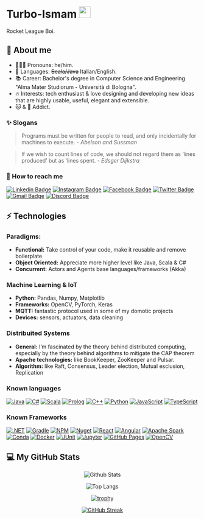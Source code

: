 <!-- # Hello there! <img src="https://raw.githubusercontent.com/aemmadi/aemmadi/master/wave.gif" width="30"> -->
# Turbo-Ismam <img src="https://raw.githubusercontent.com/aemmadi/aemmadi/master/wave.gif" width="30">
Rocket League Boi.

## 💫 About me
- 🧔🏻‍♂️ Pronouns: he/him.
- 📝 Languages: ~~Scala/Java~~ Italian/English.
- 📚 Career: Bachelor's degree in Computer Science and Engineering "Alma Mater Studiorum - Università di Bologna".
- 🔥 Interests: tech enthusiast & love designing and developing new ideas that are highly usable, useful, elegant and extensible.
- 🐱 & 🍫 Addict.

### ✨ Slogans
> Programs must be written for people to read, and only incidentally for machines to execute. *- Abelson and Sussman*

> If we wish to count lines of code, we should not regard them as ‘lines produced’ but as ‘lines spent. *- Edsger Dijkstra*


### 🔗 How to reach me
[![Linkedin Badge](https://img.shields.io/badge/Ismam-0077B5?style=flat&logo=linkedin&logoColor=white)](https://www.linkedin.com/in/ismamabu/)
[![Instagram Badge](https://img.shields.io/badge/turboismam-E4405F?style=flat&logo=instagram&logoColor=white)](https://instagram.com/turboismam)
[![Facebook Badge](https://img.shields.io/badge/IsmamN.Abu-1877F2?style=flat&logo=facebook&logoColor=white)](https://www.facebook.com/ismam.abu/)
[![Twitter Badge](https://img.shields.io/badge/Ismam97-1DA1F2?style=flat&logo=twitter&logoColor=white)](https://twitter.com/ismam97)
[![Gmail Badge](https://img.shields.io/badge/Ismamabu25@gmail.com-D14836?style=flat&logo=gmail&logoColor=white)](mailto:ismamabu25@gmail.com)
[![Discord Badge](https://img.shields.io/badge/TurboIsmam-5865F2?style=flat&logo=discord&logoColor=white)](www.discord.com)

## ⚡ Technologies

### Paradigms:
- **Functional:** Take control of your code, make it reusable and remove boilerplate
- **Object Oriented:** Appreciate more higher level like Java, Scala & C#
- **Concurrent:** Actors and Agents base languages/frameworks (Akka)

### Machine Learning & IoT
- **Python:** Pandas, Numpy, Matplotlib
- **Frameworks:** OpenCV, PyTorch, Keras
- **MQTT:** fantastic protocol used in some of my domotic projects
- **Devices:** sensors, actuators, data cleaning

### Distribuited Systems
- **General:** I’m fascinated by the theory behind distributed computing, especially by the theory behind algorithms to mitigate the CAP theorem
- **Apache technologies:** like BookKeeper, ZooKeeper and Pulsar.
- **Algorithm:** like Raft, Consensus, Leader election, Mutual esclusion, Replication


### Known languages
[![Java](https://img.shields.io/badge/-java-E34A86?style=flat=java)](https://www.java.com/it/)
[![C#](https://img.shields.io/badge/C%23-239120?style=flat&logo=c-sharp&logoColor=white)](https://docs.microsoft.com/it-it/dotnet/csharp/)
[![Scala](https://img.shields.io/badge/Scala-DC322F?style=flat&logo=scala&logoColor=white)](https://docs.scala-lang.org/it/tutorials/scala-for-java-programmers.html)
[![Prolog](https://camo.githubusercontent.com/2511083896b0805186ac2640ddb64446b25ac7f530a9edc3f653f7e7f3df793b/68747470733a2f2f637573746f6d2d69636f6e2d6261646765732e6865726f6b756170702e636f6d2f62616467652f7377692d2d70726f6c6f672d4536314232332e7376673f6c6f676f3d7377692d70726f6c6f67266c6f676f436f6c6f723d666666)](https://it.wikipedia.org/wiki/Prolog)
[![C++](https://img.shields.io/badge/-C++-00599C?style=flat&logo=c)](https://docs.microsoft.com/it-it/cpp/cpp/?view=msvc-170)
[![Python](https://img.shields.io/badge/-Python-black?style=flat&logo=Python)](https://www.python.org/)
[![JavaScript](https://img.shields.io/badge/-JavaScript-black?style=flat&logo=javascript)](https://www.javascript.com/)
[![TypeScript](https://img.shields.io/badge/-TypeScript-007ACC?style=flat&logo=typescript)](https://www.typescriptlang.org/)

### Known Frameworks
[![.NET](https://img.shields.io/badge/.NET-512BD4?style=flat&logo=dotnet&logoColor=white)]()
[![Gradle](https://img.shields.io/badge/gradle-02303A?style=flat&logo=gradle&logoColor=white)]()
[![NPM](https://img.shields.io/badge/npm-CB3837?style=flat&logo=npm&logoColor=white)]()
[![Nuget](https://img.shields.io/badge/NuGet-004880?style=flat&logo=nuget&logoColor=white)]()
[![React](https://img.shields.io/badge/-React-black?style=flat&logo=react)](https://it.reactjs.org/)
[![Angular](https://img.shields.io/badge/Angular-DD0031?style=flat&logo=angular&logoColor=white)](https://angular.io/)
[![Apache Spark](https://img.shields.io/badge/Apache_Spark-FFFFFF?style=flat&logo=apachespark&logoColor=#E35A16)](https://spark.apache.org/)
[![Conda](https://img.shields.io/badge/conda-342B029.svg?&style=flat&logo=anaconda&logoColor=white)]()
[![Docker](https://img.shields.io/badge/Docker-2CA5E0?style=flat&logo=docker&logoColor=white)]()
[![JUnit](https://img.shields.io/badge/Junit5-25A162?style=flat&logo=junit5&logoColor=white)]()
[![Jupyter](https://img.shields.io/badge/Jupyter-F37626.svg?&style=flat&logo=Jupyter&logoColor=white)]()
[![GitHub Pages](https://img.shields.io/badge/GitHub%20Pages-222222?style=flat&logo=GitHub%20Pages&logoColor=white)]()
[![OpenCV](https://img.shields.io/badge/OpenCV-27338e?style=flat&logo=OpenCV&logoColor=white)]()

## 💻 My GitHub Stats 
<div align="center">

  ![Github Stats](https://github-readme-stats.vercel.app/api?username=turbo-ismam&count_private=true&show_icons=true&include_all_commits=true)

  ![Top Langs](https://github-readme-stats.vercel.app/api/top-langs/?username=turbo-ismam&hide=TeX&layout=compact)

  [![trophy](https://github-profile-trophy.vercel.app/?username=turbo-ismam)](https://github.com/ryo-ma/github-profile-trophy)

  [![GitHub Streak](https://streak-stats.demolab.com/?user=turbo-ismam)](https://git.io/streak-stats)

</div>

